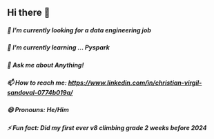 ## Hi there 👋

##### 🔭 I’m currently looking for a data engineering job
##### 🌱 I’m currently learning ... Pyspark
##### 💬 Ask me about Anything!
##### 📫 How to reach me: https://www.linkedin.com/in/christian-virgil-sandoval-0774b019a/
##### 😄 Pronouns: He/Him
##### ⚡ Fun fact: Did my first ever v8 climbing grade 2 weeks before 2024
